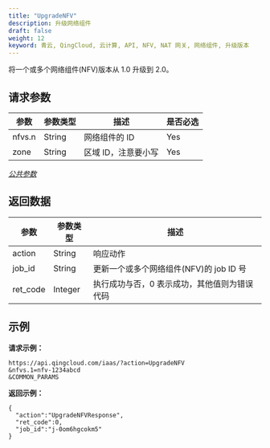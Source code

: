```yaml
---
title: "UpgradeNFV"
description: 升级网络组件
draft: false
weight: 12
keyword: 青云, QingCloud, 云计算, API, NFV, NAT 网关, 网络组件, 升级版本
---
```


将一个或多个网络组件(NFV)版本从 1.0  升级到 2.0。

## 请求参数

| 参数 | 参数类型 | 描述 | 是否必选 |
| --- | --- | --- | --- |
| nfvs.n | String | 网络组件的 ID | Yes |
| zone | String | 区域 ID，注意要小写 | Yes |

[_公共参数_](../../get_api/parameters/)

## 返回数据

| 参数 | 参数类型 | 描述 |
| --- | --- | --- |
| action | String | 响应动作 |
| job_id | String | 更新一个或多个网络组件(NFV)的 job ID 号 |
| ret_code | Integer | 执行成功与否，0 表示成功，其他值则为错误代码 |

## 示例

**请求示例：**

```
https://api.qingcloud.com/iaas/?action=UpgradeNFV
&nfvs.1=nfv-1234abcd
&COMMON_PARAMS
```

**返回示例：**

```
{
  "action":"UpgradeNFVResponse",
  "ret_code":0,
  "job_id":"j-0om6hgcokm5"
}
```
